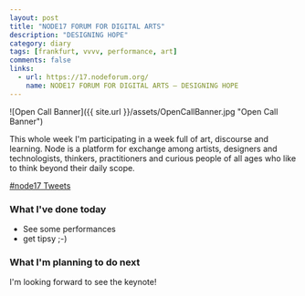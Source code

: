 ```yaml
---
layout: post
title: "NODE17 FORUM FOR DIGITAL ARTS"
description: "DESIGNING HOPE"
category: diary
tags: [frankfurt, vvvv, performance, art]
comments: false
links:
  - url: https://17.nodeforum.org/
    name: NODE17 FORUM FOR DIGITAL ARTS – DESIGNING HOPE
---
```


![Open Call Banner]({{ site.url }}/assets/OpenCallBanner.jpg "Open Call Banner")

This whole week I'm participating in a week full of art, discourse and learning. 
Node is a platform for exchange among artists, designers and technologists, thinkers, practitioners and curious people of all ages who like to think beyond their daily scope.

<a class="twitter-timeline" data-dnt="true" href="https://twitter.com/hashtag/node17" data-widget-id="879723576584228864">#node17 Tweets</a>
<script>!function(d,s,id){var js,fjs=d.getElementsByTagName(s)[0],p=/^http:/.test(d.location)?'http':'https';if(!d.getElementById(id)){js=d.createElement(s);js.id=id;js.src=p+"://platform.twitter.com/widgets.js";fjs.parentNode.insertBefore(js,fjs);}}(document,"script","twitter-wjs");</script>
          
### What I've done today
* See some performances
* get tipsy ;-)

### What I'm planning to do next
I'm looking forward to see the keynote!

